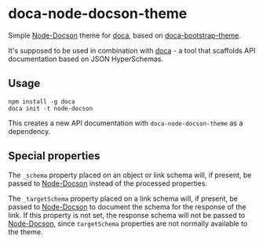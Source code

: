 # doca-node-docson-theme

Simple [Node-Docson](https://github.com/TexKiller/node-docson) theme for [doca](https://github.com/cloudflare/doca), based on [doca-bootstrap-theme](https://github.com/cloudflare/doca-bootstrap-theme).

It's supposed to be used in combination with [doca](https://github.com/cloudflare/doca) - a tool that scaffolds API documentation based on JSON HyperSchemas.

## Usage

```
npm install -g doca
doca init -t node-docson
```

This creates a new API documentation with `doca-node-docson-theme` as a dependency.

## Special properties

The `_schema` property placed on an object or link schema will, if present, be passed to [Node-Docson](https://github.com/TexKiller/node-docson) instead of the processed properties.

The `_targetSchema` property placed on a link schema will, if present, be passed to [Node-Docson](https://github.com/TexKiller/node-docson) to document the schema for the response of the link. If this property is not set, the response schema will not be passed to [Node-Docson](https://github.com/TexKiller/node-docson), since `targetSchema` properties are not normally available to the theme.